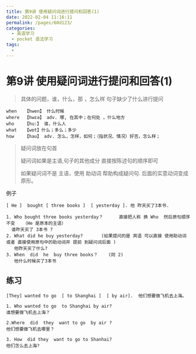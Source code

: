 ```yaml
---
title: 第9讲 使用疑问词进行提问和回答(1)
date: 2022-02-04 11:16:11
permalink: /pages/60d123/
categories:
  - 英语学习
  - pocket 语法学习
tags:
  - 
---
```


# 第9讲 使用疑问词进行提问和回答(1)

> 具体的问题，谁，什么，那 ，怎么样 句子缺少了什么进行提问

```
when   【hwen】 什么时候
where  【hwεə】 adv. 哪, 在其中；在何处 ，什么地方
who    【hu:】 谁，什么人
what   【wɒt】什么；多么；多少
how    【hau】 adv. 怎么，怎样，如何；（指状况、情况）好否，怎么样；
```

> 疑问词放在句首
>
> 疑问词如果是主语,句子的其他成分 直接按陈述句的顺序即可
>
> 如果疑问词不是 主语，使用 助动词 帮助构成疑问句. 后面的实意动词变成原形。

例子

```
[ He ]  bought [ three books ]  [ yesterday ]. 他 昨天买了3本书.

1. Who bought three books yesterday？      直接把人称 换 Who  然后原句顺序不变   （He 是原本的主语）
  谁昨天买了 3本书 ?    
2. What did he buy yesterday?       (如果提问的是 宾语 可以直接 使用助动词 或者 直接使用原句中的助动词并 提前 到疑问词后面 )
   他昨天买了什么?
3. When  did  he  buy three books？    (同 2)  
   他什么时候买了3本书
```

## 练习

```
[They] wanted to go  [ to Shanghai ]  [ by air].  他们想要做飞机去上海。

1. Who wanted to go  to Shanghai by air?
谁想要做飞机去上海？

2.Where  did  they  want to go  by air ?
他们想要做飞机去哪里？

3. How  did they  want to go to Shanhai? 
他们怎么去上海?
```

